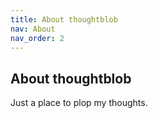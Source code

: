 ```yaml
---
title: About thoughtblob
nav: About
nav_order: 2
---
```


## About thoughtblob

Just a place to plop my thoughts.
